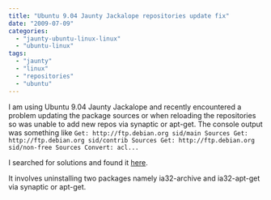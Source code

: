 ```yaml
---
title: "Ubuntu 9.04 Jaunty Jackalope repositories update fix"
date: "2009-07-09"
categories: 
  - "jaunty-ubuntu-linux-linux"
  - "ubuntu-linux"
tags: 
  - "jaunty"
  - "linux"
  - "repositories"
  - "ubuntu"
---
```


I am using Ubuntu 9.04 Jaunty Jackalope and recently encountered a problem updating the package sources or when reloading the repositories so was unable to add new repos via synaptic or apt-get. The console output was something like `Get: http://ftp.debian.org sid/main Sources Get: http://ftp.debian.org sid/contrib Sources Get: http://ftp.debian.org sid/non-free Sources Convert: acl...`

I searched for solutions and found it [here](http://forum.ubuntu-fr.org/viewtopic.php?id=319443).

It involves uninstalling two packages namely ia32-archive and ia32-apt-get via synaptic or apt-get.
